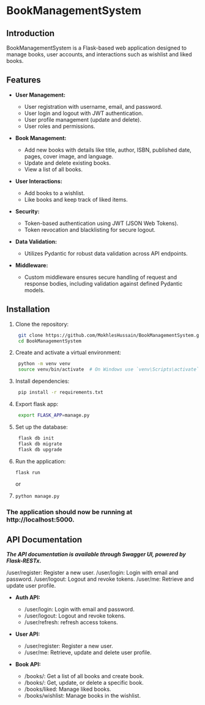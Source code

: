# BookManagementSystem

## Introduction

BookManagementSystem is a Flask-based web application designed to manage books, user accounts, and interactions such as wishlist and liked books.

## Features

- **User Management:**
  - User registration with username, email, and password.
  - User login and logout with JWT authentication.
  - User profile management (update and delete).
  - User roles and permissions.

- **Book Management:**
  - Add new books with details like title, author, ISBN, published date, pages, cover image, and language.
  - Update and delete existing books.
  - View a list of all books.

- **User Interactions:**
  - Add books to a wishlist.
  - Like books and keep track of liked items.

- **Security:**
  - Token-based authentication using JWT (JSON Web Tokens).
  - Token revocation and blacklisting for secure logout.

- **Data Validation:**
  - Utilizes Pydantic for robust data validation across API endpoints.

- **Middleware:**
  - Custom middleware ensures secure handling of request and response bodies, including validation against defined Pydantic models.


## Installation

1. Clone the repository:

   ```bash
    git clone https://github.com/MokhlesHussain/BookManagementSystem.git
    cd BookManagementSystem

2. Create and activate a virtual environment:

   ```bash
    python -m venv venv
    source venv/bin/activate  # On Windows use `venv\Scripts\activate`

3. Install dependencies:

   ```bash
    pip install -r requirements.txt

4. Export flask app:

   ```bash
    export FLASK_APP=manage.py

5. Set up the database:

   ```bash
    flask db init
    flask db migrate
    flask db upgrade

6. Run the application:

   ```bash
   flask run
   ```
   or
7. ```bash
   python manage.py
   ```
### The application should now be running at http://localhost:5000.


## API Documentation
***The API documentation is available through Swagger UI, powered by Flask-RESTx.***

/user/register: Register a new user.
/user/login: Login with email and password.
/user/logout: Logout and revoke tokens.
/user/me: Retrieve and update user profile.


- **Auth API:**
  - /user/login: Login with email and password.
  - /user/logout: Logout and revoke tokens. 
  - /user/refresh: refresh access tokens.

- **User API:**
  - /user/register: Register a new user.
  - /user/me: Retrieve, update and delete user profile.

- **Book API:**
  - /books/: Get a list of all books and create book.
  - /books/<id>: Get, update, or delete a specific book.
  - /books/liked: Manage liked books.
  - /books/wishlist: Manage books in the wishlist.

